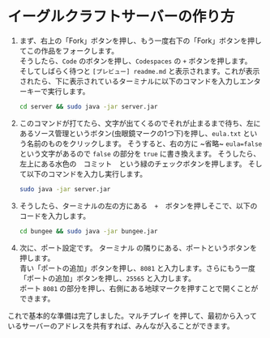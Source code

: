# イーグルクラフトサーバーの作り方


1. まず、右上の「Fork」ボタンを押し、もう一度右下の「Fork」ボタンを押してこの作品をフォークします。  
そうしたら、`Code` のボタンを押し、`Codespaces` の `+` ボタンを押します。  
そしてしばらく待つと `[プレビュー] readme.md` と表示されます。これが表示されたら、下に表示されているターミナルに以下のコマンドを入力しエンターキーで実行します。

    ```bash
    cd server && sudo java -jar server.jar
    ```

3. このコマンドが打てたら、文字が出てくるのでそれが止まるまで待ち、左にあるソース管理というボタン(虫眼鏡マークの1つ下)を押し、`eula.txt` という名前のものをクリックします。
そうすると、右の方に ~省略~ `eula=false` という文字があるので `false` の部分を `true` に書き換えます。
そうしたら、左上にある水色の　コミット　という緑のチェックボタンを押します。
そして以下のコマンドを入力し実行します。

    ```bash
    sudo java -jar server.jar
    ```

5. そうしたら、ターミナルの左の方にある　`+`　ボタンを押しそこで、以下のコードを入力します。
 
    ```bash
    cd bungee && sudo java -jar bungee.jar
    ```
    

4. 次に、ポート設定です。
    ターミナル の隣りにある、ポートというボタンを押します。  
    青い「ポートの追加」ボタンを押し、`8081` と入力します。さらにもう一度「ポートの追加」ボタンを押し、`25565` と入力します。  
    ポート `8081` の部分を押し、右側にある地球マークを押すことで開くことができます。

これで基本的な準備は完了しました。マルチプレイ を押して、最初から入っているサーバーのアドレスを共有すれば、みんなが入ることができます。
